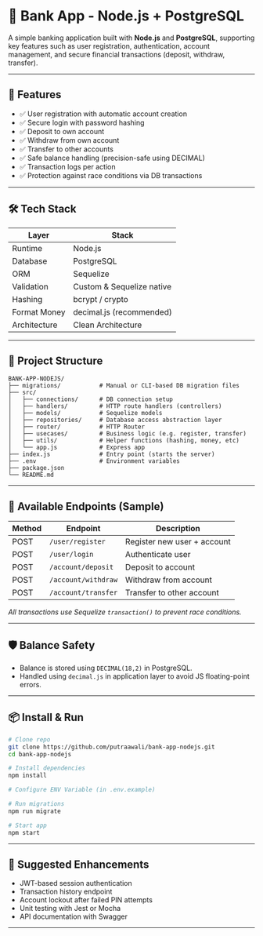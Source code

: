 # 🏦 Bank App - Node.js + PostgreSQL

A simple banking application built with **Node.js** and **PostgreSQL**, supporting key features such as user registration, authentication, account management, and secure financial transactions (deposit, withdraw, transfer).

---

## 🚀 Features

-   ✅ User registration with automatic account creation
-   ✅ Secure login with password hashing
-   ✅ Deposit to own account
-   ✅ Withdraw from own account
-   ✅ Transfer to other accounts
-   ✅ Safe balance handling (precision-safe using DECIMAL)
-   ✅ Transaction logs per action
-   ✅ Protection against race conditions via DB transactions

---

## 🛠️ Tech Stack

| Layer        | Stack                     |
| ------------ | ------------------------- |
| Runtime      | Node.js                   |
| Database     | PostgreSQL                |
| ORM          | Sequelize                 |
| Validation   | Custom & Sequelize native |
| Hashing      | bcrypt / crypto           |
| Format Money | decimal.js (recommended)  |
| Architecture | Clean Architecture        |

---

## 📁 Project Structure

```
BANK-APP-NODEJS/
├── migrations/           # Manual or CLI-based DB migration files
├── src/
│   ├── connections/      # DB connection setup
│   ├── handlers/         # HTTP route handlers (controllers)
│   ├── models/           # Sequelize models
│   ├── repositories/     # Database access abstraction layer
│   ├── router/           # HTTP Router
│   ├── usecases/         # Business logic (e.g. register, transfer)
│   ├── utils/            # Helper functions (hashing, money, etc)
│   └── app.js            # Express app
├── index.js              # Entry point (starts the server)
├── .env                  # Environment variables
├── package.json
└── README.md
```

---

## 🧪 Available Endpoints (Sample)

| Method | Endpoint            | Description                 |
| ------ | ------------------- | --------------------------- |
| POST   | `/user/register`    | Register new user + account |
| POST   | `/user/login`       | Authenticate user           |
| POST   | `/account/deposit`  | Deposit to account          |
| POST   | `/account/withdraw` | Withdraw from account       |
| POST   | `/account/transfer` | Transfer to other account   |

_All transactions use Sequelize `transaction()` to prevent race conditions._

---

## 🛡️ Balance Safety

-   Balance is stored using `DECIMAL(18,2)` in PostgreSQL.
-   Handled using `decimal.js` in application layer to avoid JS floating-point errors.

---

## 📦 Install & Run

```bash
# Clone repo
git clone https://github.com/putraawali/bank-app-nodejs.git
cd bank-app-nodejs

# Install dependencies
npm install

# Configure ENV Variable (in .env.example)

# Run migrations
npm run migrate

# Start app
npm start
```

---

## 🧰 Suggested Enhancements

-   JWT-based session authentication
-   Transaction history endpoint
-   Account lockout after failed PIN attempts
-   Unit testing with Jest or Mocha
-   API documentation with Swagger

---
